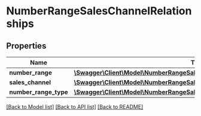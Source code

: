 # NumberRangeSalesChannelRelationships

## Properties
Name | Type | Description | Notes
------------ | ------------- | ------------- | -------------
**number_range** | [**\Swagger\Client\Model\NumberRangeSalesChannelRelationshipsNumberRange**](NumberRangeSalesChannelRelationshipsNumberRange.md) |  | [optional] 
**sales_channel** | [**\Swagger\Client\Model\NumberRangeSalesChannelRelationshipsSalesChannel**](NumberRangeSalesChannelRelationshipsSalesChannel.md) |  | [optional] 
**number_range_type** | [**\Swagger\Client\Model\NumberRangeSalesChannelRelationshipsNumberRangeType**](NumberRangeSalesChannelRelationshipsNumberRangeType.md) |  | [optional] 

[[Back to Model list]](../../README.md#documentation-for-models) [[Back to API list]](../../README.md#documentation-for-api-endpoints) [[Back to README]](../../README.md)

